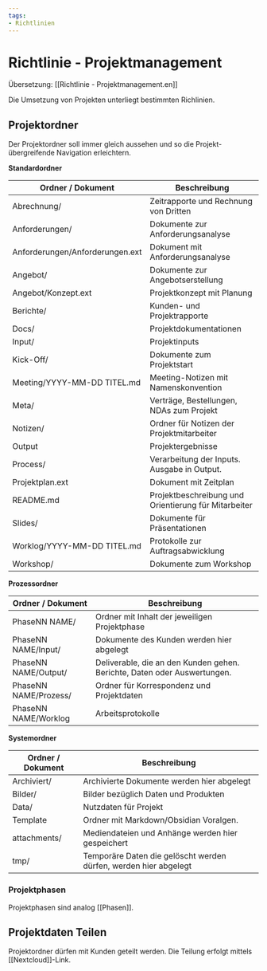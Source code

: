 ```yaml
---
tags:
- Richtlinien
---
```

# Richtlinie - Projektmanagement
Übersetzung: [[Richtlinie - Projektmanagement.en]]

Die Umsetzung von Projekten unterliegt bestimmten Richlinien.

## Projektordner

Der Projektordner soll immer gleich aussehen und so die Projekt-übergreifende Navigation erleichtern.

**Standardordner**

| Ordner / Dokument               | Beschreibung                                         |
| ------------------------------- | ---------------------------------------------------- |
| Abrechnung/                     | Zeitrapporte und Rechnung von Dritten                |
| Anforderungen/                  | Dokumente zur Anforderungsanalyse                    |
| Anforderungen/Anforderungen.ext | Dokument mit Anforderungsanalyse                     |
| Angebot/                        | Dokumente zur Angebotserstellung                     |
| Angebot/Konzept.ext             | Projektkonzept mit Planung                           |
| Berichte/                       | Kunden- und Projektrapporte                          |
| Docs/                           | Projektdokumentationen                               |
| Input/                          | Projektinputs                                        |
| Kick-Off/                       | Dokumente zum Projektstart                           |
| Meeting/YYYY-MM-DD TITEL.md     | Meeting-Notizen mit Namenskonvention                 |
| Meta/                           | Verträge, Bestellungen, NDAs zum Projekt             |
| Notizen/                        | Ordner für Notizen der Projektmitarbeiter            |
| Output                          | Projektergebnisse                                    |
| Process/                        | Verarbeitung der Inputs. Ausgabe in Output.          |
| Projektplan.ext                 | Dokument mit Zeitplan                                |
| README.md                       | Projektbeschreibung und Orientierung für Mitarbeiter |
| Slides/                         | Dokumente für Präsentationen                         |
| Worklog/YYYY-MM-DD TITEL.md     | Protokolle zur Auftragsabwicklung                    |
| Workshop/                       | Dokumente zum Workshop                               |

**Prozessordner**

| Ordner / Dokument     | Beschreibung                                                             |
| --------------------- | ------------------------------------------------------------------------ |
| PhaseNN NAME/         | Ordner mit Inhalt der jeweiligen Projektphase                            |
| PhaseNN NAME/Input/   | Dokumente des Kunden werden hier abgelegt                                |
| PhaseNN NAME/Output/  | Deliverable, die an den Kunden gehen. Berichte, Daten oder Auswertungen. |
| PhaseNN NAME/Prozess/ | Ordner für Korrespondenz und Projektdaten                                |
| PhaseNN NAME/Worklog  | Arbeitsprotokolle                                                        |

**Systemordner**

| Ordner / Dokument | Beschreibung                                                     |
| ----------------- | ---------------------------------------------------------------- |
| Archiviert/       | Archivierte Dokumente werden hier abgelegt                       |
| Bilder/           | Bilder bezüglich Daten und Produkten                             |
| Data/             | Nutzdaten für Projekt                                            |
| Template          | Ordner mit Markdown/Obsidian Voralgen.                           |
| attachments/      | Mediendateien und Anhänge werden hier gespeichert                |
| tmp/              | Temporäre Daten die gelöscht werden dürfen, werden hier abgelegt |

### Projektphasen

Projektphasen sind analog [[Phasen]].

## Projektdaten Teilen

Projektordner dürfen mit Kunden geteilt werden. Die Teilung erfolgt mittels [[Nextcloud]]-Link.